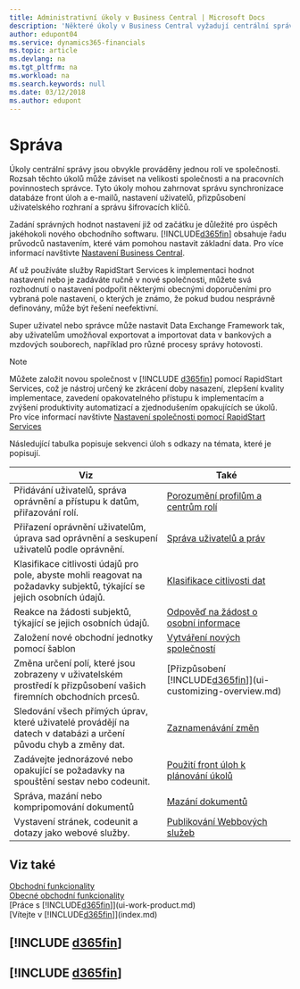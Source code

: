```yaml
---
title: Administrativní úkoly v Business Central | Microsoft Docs
description: 'Některé úkoly v Business Central vyžadují centrální správu a nastavení. Podívejte se, které to jsou a naučte se co dělat.'
author: edupont04
ms.service: dynamics365-financials
ms.topic: article
ms.devlang: na
ms.tgt_pltfrm: na
ms.workload: na
ms.search.keywords: null
ms.date: 03/12/2018
ms.author: edupont
---
```

# <a name="administration"></a>Správa
Úkoly centrální správy jsou obvykle prováděny jednou rolí ve společnosti. Rozsah těchto úkolů může záviset na velikosti společnosti a na pracovních povinnostech správce. Tyto úkoly mohou zahrnovat správu synchronizace databáze front úloh a e-mailů, nastavení uživatelů, přizpůsobení uživatelského rozhraní a správu šifrovacích klíčů.  

Zadání správných hodnot nastavení již od začátku je důležité pro úspěch jakéhokoli nového obchodního softwaru. [!INCLUDE[d365fin](includes/d365fin_md.md)] obsahuje řadu průvodců nastavením, které vám pomohou nastavit základní data. Pro více informací navštivte [Nastavení Business Central](setup.md).

Ať už používáte služby RapidStart Services k implementaci hodnot nastavení nebo je zadáváte ručně v nové společnosti, můžete svá rozhodnutí o nastavení podpořit některými obecnými doporučeními pro vybraná pole nastavení, o kterých je známo, že pokud budou nesprávně definovány, může být řešení neefektivní.  

Super uživatel nebo správce může nastavit Data Exchange Framework tak, aby uživatelům umožňoval exportovat a importovat data v bankových a mzdových souborech, například pro různé procesy správy hotovosti.

> [!NOTE]
> Můžete založit novou společnost v [!INCLUDE [d365fin](includes/d365fin_md.md)] pomocí RapidStart Services, což je nástroj určený ke zkrácení doby nasazení, zlepšení kvality implementace, zavedení opakovatelného přístupu k implementacím a zvýšení produktivity automatizací a zjednodušením opakujících se úkolů. Pro více informací navštivte [Nastavení společnosti pomocí RapidStart Services](admin-set-up-a-company-with-rapidstart.md)

Následující tabulka popisuje sekvenci úloh s odkazy na témata, které je popisují.   

|**Viz**|**Také**|  
|------------|-------------|  
|Přidávání uživatelů, správa oprávnění a přístupu k datům, přiřazování rolí.|[Porozumění profilům a centrům rolí](admin-users-profiles-roles.md)|  
|Přiřazení oprávnění uživatelům, úprava sad oprávnění a seskupení uživatelů podle oprávnění.|[Správa uživatelů a práv](ui-how-users-permissions.md)|
|Klasifikace citlivosti údajů pro pole, abyste mohli reagovat na požadavky subjektů, týkající se jejich osobních údajů.|[Klasifikace citlivosti dat](admin-classifying-data-sensitivity.md)|
|Reakce na žádosti subjektů, týkající se jejich osobních údajů.|[Odpověď na žádost o osobní informace](admin-responding-to-requests-about-personal-data.md)|
|Založení nové obchodní jednotky pomocí šablon|[Vytváření nových společností](about-new-company.md)|
|Změna určení polí, které jsou zobrazeny v uživatelském prostředí k přizpůsobení vašich firemních obchodních prcesů. |[Přizpůsobení [!INCLUDE[d365fin](includes/d365fin_md.md)]](ui-customizing-overview.md) |
|Sledování všech přímých úprav, které uživatelé provádějí na datech v databázi a určení původu chyb a změny dat.|[Zaznamenávání změn](across-log-changes.md)|  
|Zadávejte jednorázové nebo opakující se požadavky na spouštění sestav nebo codeunit.|[Použití front úloh k plánování úkolů](admin-job-queues-schedule-tasks.md)|  
|Správa, mazání nebo kompripomování dokumentů|[Mazání dokumentů](admin-manage-documents.md)|  
|Vystavení stránek, codeunit a dotazy jako webové služby.|[Publikování Webbových služeb](across-how-publish-web-service.md)|

## <a name="see-also"></a>Viz také
[Obchodní funkcionality](madeira-business-functionality.md)  
[Obecné obchodní funkcionality](ui-across-business-areas.md)  
[Práce s [!INCLUDE[d365fin](includes/d365fin_md.md)]](ui-work-product.md)  
[Vítejte v [!INCLUDE[d365fin](includes/d365fin_md.md)]](index.md)  

## [!INCLUDE [d365fin](includes/free_trial_md.md)]  
## [!INCLUDE [d365fin](includes/training_link_md.md)]
